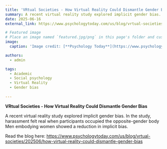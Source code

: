 ```yaml
---
title: 'VRtual Societies - How Virtual Reality Could Dismantle Gender Bias'
summary: A recent virtual reality study explored implicit gender bias. In the study, harassment felt real when participants occupied the opposite-gender body Men embodying women showed a reduction in implicit bias.
date: 2025-06-16
external_link: https://www.psychologytoday.com/us/blog/vrtual-societies/202506/how-virtual-reality-could-dismantle-gender-bias

# Featured image
# Place an image named `featured.jpg/png` in this page's folder and customize its options here.
image:
  caption: 'Image credit: [**Psychology Today**](https://www.psychologytoday.com/us)'

authors:
  - admin

tags:
  - Academic
  - Social psychology
  - Virtual Reality
  - Gender bias
  
---
```

**VRtual Societies - How Virtual Reality Could Dismantle Gender Bias** 

A recent virtual reality study explored implicit gender bias. In the study, harassment felt real when participants occupied the opposite-gender body Men embodying women showed a reduction in implicit bias.

Read the blog here: https://www.psychologytoday.com/us/blog/vrtual-societies/202506/how-virtual-reality-could-dismantle-gender-bias

